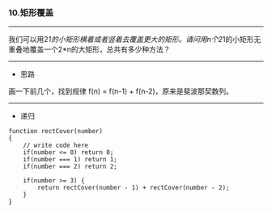 ### 10.矩形覆盖

---

我们可以用2*1的小矩形横着或者竖着去覆盖更大的矩形。请问用n个2*1的小矩形无重叠地覆盖一个2*n的大矩形，总共有多少种方法？

---

* 思路

画一下前几个，找到规律 f(n) = f(n-1) + f(n-2)，原来是斐波那契数列。

---

* 递归

``` JS
function rectCover(number)
{
    // write code here
    if(number <= 0) return 0;
    if(number === 1) return 1;
    if(number === 2) return 2;
    
    if(number >= 3) {
        return rectCover(number - 1) + rectCover(number - 2);
    }
}
```
